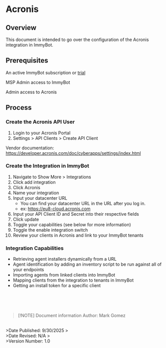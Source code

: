 <!-- How To Template -->
# Acronis

## Overview
This document is intended to go over the configuration of the Acronis integration in ImmyBot.

## Prerequisites
An active ImmyBot subscription or [trial](https://www.immy.bot/pricing/)

MSP Admin access to ImmyBot

Admin access to Acronis

## Process

### Create the Acronis API User
1. Login to your Acronis Portal
2. Settings > API Clients > Create API Client

Vendor documentation: https://developer.acronis.com/doc/cyberapps/settings/index.html

### Create the Integration in ImmyBot

1. Navigate to Show More > Integrations
2. Click add integration
3. Click Acronis
4. Name your integration
5. Input your datacenter URL
   - You can find your datacenter URL in the URL after you log in.
   - ex: https://eu8-cloud.acronis.com
6. Input your API Client ID and Secret into their respective fields
7. Click update
8. Toggle your capabilities (see below for more information)
9. Toggle the enable integration switch
10. Review your clients in Acronis and link to your ImmyBot tenants

### Integration Capabilities

- Retrieving agent installers dynamically from a URL
- Agent identification by adding an inventory script to be run against all of your endpoints
- Importing agents from linked clients into ImmyBot
- Mapping clients from the integration to tenants in ImmyBot
- Getting an install token for a specific client

<br><br><br>
>[!NOTE] Document information
>Author: Mark Gomez
<br>
>Date Published: 9/30/2025
><br>
>Date Revised: N/A
><br>
>Version Number: 1.0
